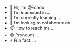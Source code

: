 - 👋 Hi, I’m @Ecnou
- 👀 I’m interested in ...
- 🌱 I’m currently learning ...
- 💞️ I’m looking to collaborate on ...
- 📫 How to reach me ...
- 😄 Pronouns: ...
- ⚡ Fun fact: ...

<!---
Ecnou/Ecnou is a ✨ special ✨ repository because its `README.md` (this file) appears on your GitHub profile.
You can click the Preview link to take a look at your changes.
--->
